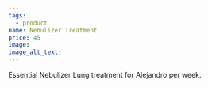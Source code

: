 ```yaml
---
tags:
  - product
name: Nebulizer Treatment
price: 45
image:
image_alt_text:
---
```


Essential Nebulizer Lung treatment for Alejandro per week.

